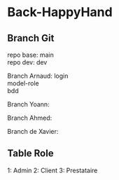 # Back-HappyHand

## Branch Git
repo base: main</br>
repo dev: dev</br>

Branch Arnaud:
login</br>
model-role</br>
bdd</br>

Branch Yoann: </br>

Branch Ahmed:</br>

Branch de Xavier: </br>


## Table Role

1: Admin
2: Client
3: Prestataire